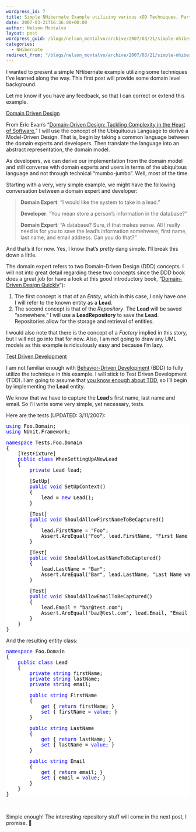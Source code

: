 ```yaml
---
wordpress_id: 7
title: Simple NHibernate Example utilizing various xDD Techniques, Part 1
date: 2007-03-21T16:36:00+00:00
author: Nelson Montalvo
layout: post
wordpress_guid: /blogs/nelson_montalvo/archive/2007/03/21/simple-nhibernate-example-utilizing-various-xdd-techniques-part-1.aspx
categories:
  - NHibernate
redirect_from: "/blogs/nelson_montalvo/archive/2007/03/21/simple-nhibernate-example-utilizing-various-xdd-techniques-part-1.aspx/"
---
```

I wanted to present a simple NHibernate example utilizing some techniques I’ve learned along the way. This first post will provide some domain level background.

Let me know if you have any feedback, so that I can correct or extend this example.<u>  
</u>

<u>Domain Driven Design</u>

From Eric Evan’s “<a href="http://domaindrivendesign.org/books/index.html" target="_blank">Domain-Driven Design: Tackling Complexity in the Heart of Software</a>,” I will use the concept of the Ubiquituous Language to derive a Model-Driven Design. That is, begin by taking a common language between the domain experts and developers. Then translate the language into an abstract representation, the domain model.

As developers, we can derive our implementation from the domain model and still converse with domain experts and users in terms of the ubiquitous language and not through technical “mumbo-jumbo”. Well, most of the time.

Starting with a very, very simple example, we might have the following conversation between a domain expert and developer:

> **Domain Expert**: “I would like the system to take in a lead.”
> 
> **Developer**: “You mean store a person’s information in the database?”
> 
> **Domain Expert**: “A database? Sure, if that makes sense. All I really need is for you to save the lead’s information somehwere; first name, last name, and email address. Can you do that?”

And that’s it for now. Yes, I know that’s pretty dang simple. I&#8217;ll break this down a little.

The domain expert refers to two Domain-Driven Design (DDD) concepts. I will not into great detail regarding these two concepts since the DDD book does a great job (or have a look at this good introductory book, “<a href="http://www.infoq.com/minibooks/domain-driven-design-quickly" target="_blank">Domain-Driven Design Quickly</a>”):

  1. The first concept is that of an _Entity_, which in this case, I only have one. I will refer to the known entity as a **Lead**. 
  2. The second concept is that of the _Repository_. The **Lead** will be saved “somewhere.” I will use a **LeadRepository** to save the **Lead**. Repositories allow for the storage and retrieval of entities.

I would also note that there is the concept of a _Factory_ implied in this story, but I will not go into that for now. Also, I am not going to draw any UML models as this example is ridiculously easy and because I’m lazy.<u>  
</u>

<u>Test Driven Development</u>

I am not familiar enough with [Behavior-Driven Development](http://dannorth.net/introducing-bdd) (BDD) to fully utilize the technique in this example. I will stick to Test Driven Development (TDD). I am going to assume that <a href="http://codebetter.com/blogs/darrell.norton/articles/50337.aspx" target="_blank">you know enough about TDD</a>, so I&#8217;ll begin by implementing the **Lead** entity.

We know that we have to capture the **Lead**’s first name, last name and email. So I&#8217;ll write some very simple, yet necessary, tests.

Here are the tests (UPDATED: 3/11/2007):

<div style="background: white none repeat scroll 0% 50%;font-size: 10pt;color: black">
  <pre style="margin: 0px"><span style="color: blue">using</span> Foo.Domain;</pre>
  
  <pre style="margin: 0px"><span style="color: blue">using</span> NUnit.Framework;</pre>
  
  <pre style="margin: 0px"> </pre>
  
  <pre style="margin: 0px"><span style="color: blue">namespace</span> Tests.Foo.Domain</pre>
  
  <pre style="margin: 0px">{</pre>
  
  <pre style="margin: 0px">    [<span>TestFixture</span>]</pre>
  
  <pre style="margin: 0px">    <span style="color: blue">public</span> <span style="color: blue">class</span> <span>WhenSettingUpANewLead</span></pre>
  
  <pre style="margin: 0px">    {</pre>
  
  <pre style="margin: 0px">        <span style="color: blue">private</span> <span>Lead</span> lead;</pre>
  
  <pre style="margin: 0px"> </pre>
  
  <pre style="margin: 0px">        [<span>SetUp</span>]</pre>
  
  <pre style="margin: 0px">        <span style="color: blue">public</span> <span style="color: blue">void</span> SetUpContext()</pre>
  
  <pre style="margin: 0px">        {</pre>
  
  <pre style="margin: 0px">            lead = <span style="color: blue">new</span> <span>Lead</span>();   </pre>
  
  <pre style="margin: 0px">        }</pre>
  
  <pre style="margin: 0px"> </pre>
  
  <pre style="margin: 0px">        [<span>Test</span>]</pre>
  
  <pre style="margin: 0px">        <span style="color: blue">public</span> <span style="color: blue">void</span> ShouldAllowFirstNameToBeCaptured()</pre>
  
  <pre style="margin: 0px">        {</pre>
  
  <pre style="margin: 0px">            lead.FirstName = <span>"Foo"</span>;</pre>
  
  <pre style="margin: 0px">            <span>Assert</span>.AreEqual(<span>"Foo"</span>, lead.FirstName, <span>"First Name was not captured."</span>);</pre>
  
  <pre style="margin: 0px">        }</pre>
  
  <pre style="margin: 0px"> </pre>
  
  <pre style="margin: 0px">        [<span>Test</span>]</pre>
  
  <pre style="margin: 0px">        <span style="color: blue">public</span> <span style="color: blue">void</span> ShouldAllowLastNameToBeCaptured()</pre>
  
  <pre style="margin: 0px">        {</pre>
  
  <pre style="margin: 0px">            lead.LastName = <span>"Bar"</span>;</pre>
  
  <pre style="margin: 0px">            <span>Assert</span>.AreEqual(<span>"Bar"</span>, lead.LastName, <span>"Last Name was not captured."</span>);</pre>
  
  <pre style="margin: 0px">        }</pre>
  
  <pre style="margin: 0px"> </pre>
  
  <pre style="margin: 0px">        [<span>Test</span>]</pre>
  
  <pre style="margin: 0px">        <span style="color: blue">public</span> <span style="color: blue">void</span> ShouldAllowEmailToBeCaptured()</pre>
  
  <pre style="margin: 0px">        {</pre>
  
  <pre style="margin: 0px">            lead.Email = <span>"baz@test.com"</span>;</pre>
  
  <pre style="margin: 0px">            <span>Assert</span>.AreEqual(<span>"baz@test.com"</span>, lead.Email, <span>"Email was not captured."</span>);</pre>
  
  <pre style="margin: 0px">        }</pre>
  
  <pre style="margin: 0px">    }</pre>
  
  <pre style="margin: 0px">}</pre>
</div>

And the resulting entity class:

<div style="background: white none repeat scroll 0% 50%;font-size: 10pt;color: black">
  <pre style="margin: 0px"><span style="color: blue">namespace</span> Foo.Domain</pre>
  
  <pre style="margin: 0px">{</pre>
  
  <pre style="margin: 0px">    <span style="color: blue">public</span> <span style="color: blue">class</span> <span>Lead</span></pre>
  
  <pre style="margin: 0px">    {</pre>
  
  <pre style="margin: 0px">        <span style="color: blue">private</span> <span style="color: blue">string</span> firstName;</pre>
  
  <pre style="margin: 0px">        <span style="color: blue">private</span> <span style="color: blue">string</span> lastName;</pre>
  
  <pre style="margin: 0px">        <span style="color: blue">private</span> <span style="color: blue">string</span> email;</pre>
  
  <pre style="margin: 0px"> </pre>
  
  <pre style="margin: 0px">        <span style="color: blue">public</span> <span style="color: blue">string</span> FirstName</pre>
  
  <pre style="margin: 0px">        {</pre>
  
  <pre style="margin: 0px">            <span style="color: blue">get</span> { <span style="color: blue">return</span> firstName; }</pre>
  
  <pre style="margin: 0px">            <span style="color: blue">set</span> { firstName = <span style="color: blue">value</span>; }</pre>
  
  <pre style="margin: 0px">        }</pre>
  
  <pre style="margin: 0px"> </pre>
  
  <pre style="margin: 0px">        <span style="color: blue">public</span> <span style="color: blue">string</span> LastName</pre>
  
  <pre style="margin: 0px">        {</pre>
  
  <pre style="margin: 0px">            <span style="color: blue">get</span> { <span style="color: blue">return</span> lastName; }</pre>
  
  <pre style="margin: 0px">            <span style="color: blue">set</span> { lastName = <span style="color: blue">value</span>; }</pre>
  
  <pre style="margin: 0px">        }</pre>
  
  <pre style="margin: 0px"> </pre>
  
  <pre style="margin: 0px">        <span style="color: blue">public</span> <span style="color: blue">string</span> Email</pre>
  
  <pre style="margin: 0px">        {</pre>
  
  <pre style="margin: 0px">            <span style="color: blue">get</span> { <span style="color: blue">return</span> email; }</pre>
  
  <pre style="margin: 0px">            <span style="color: blue">set</span> { email = <span style="color: blue">value</span>; }</pre>
  
  <pre style="margin: 0px">        }</pre>
  
  <pre style="margin: 0px">    }</pre>
  
  <pre style="margin: 0px">}</pre>
</div>



&nbsp;

Simple enough! The interesting repository stuff will come in the next post, I promise. 🙂